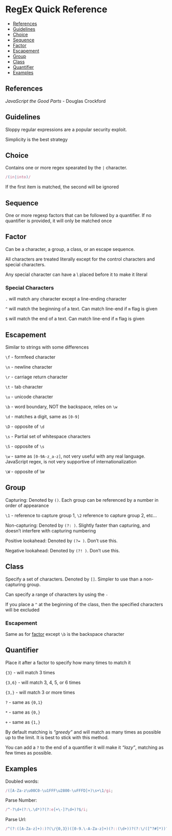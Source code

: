 RegEx Quick Reference
========================================================================================

* [References](#references)
* [Guidelines](#guidelines)
* [Choice](#choice)
* [Sequence](#sequence)
* [Factor](#factor)
* [Escapement](#escapement)
* [Group](#group)
* [Class](#class)
* [Quantifier](#quantifier)
* [Examples](#examples)

References
-------------------------------------------------------------------------------------------
*JavaScript the Good Parts* - Douglas Crockford

Guidelines
-------------------------------------------------------------------------------------------
Sloppy regular expressions are a popular security exploit.

Simplicity is the best strategy

Choice
-------------------------------------------------------------------------------------------
Contains one or more regex spearated by the `|` character. 
```javascript
/(in|into)/
```
If the first item is matched, the second will be ignored

Sequence
-------------------------------------------------------------------------------------------
One or more regexp factors that can be followed by a quantifier. If no quantifier is provided, it will only be matched once

Factor
-------------------------------------------------------------------------------------------
Can be a character, a group, a class, or an escape sequence.

All characters are treated literally except for the control characters and special characters.

Any special character can have a \ placed before it to make it literal

### Special Characters
`.` will match any character except a line-ending character

`^` will match the beginning of a text. Can match line-end if `m` flag is given

`$` will match the end of a text. Can match line-end if `m` flag is given

Escapement
-------------------------------------------------------------------------------------------
Similar to strings with some differences 

`\f` - formfeed character

`\n` - newline character

`\r` - carriage return character

`\t` - tab character

`\u` - unicode character

`\b` - word boundary, NOT the backspace, relies on `\w` 

`\d` - matches a digit, same as `[0-9]`

`\D` - opposite of `\d`

`\s` - Partial set of whitespace characters

`\S` - opposite of `\s`

`\w` - same as `[0-9A-z_a-z]`, not very useful with any real language. JavaScript regex, is not very supportive of internationalization

`\W` - opposite of \w

Group
-------------------------------------------------------------------------------------------
Capturing: Denoted by `()`. Each group can be referenced by a number in order of appearance

`\1` - reference to capture group 1, `\2` reference to capture group 2, etc...

Non-capturing: Denoted by `(?: )`. Slightly faster than capturing, and doesn’t interfere with capturing numbering

Positive lookahead: Denoted by `(?= )`. Don’t use this. 

Negative lookahead: Denoted by `(?! )`. Don’t use this.

Class
-------------------------------------------------------------------------------------------
Specify a set of characters. Denoted by `[]`. Simpler to use than a non-capturing group.

Can specify a range of characters by using the `-`

If you place a `^` at the beginning of the class, then the specified characters will be excluded

### Escapement
Same as for [factor](#factor) except `\b` is the backspace character

Quantifier
-------------------------------------------------------------------------------------------
Place it after a factor to specify how many times to match it 

`{3}` - will match 3 times

`{3,6}` - will match 3, 4, 5, or 6 times

`{3,}` - will match 3 or more times

`?` - same as `{0,1}`

`*` - same as `{0,}`

`+` - same as `{1,}`

By default matching is *“greedy”* and will match as many times as possible up to the limit. It is best to stick with this method.

You can add a `?` to the end of a quantifier it will make it *“lazy”*, matching as few times as possible.

Examples
-------------------------------------------------------------------------------------------
Doubled words:
```javascript
/([A-Za-z\u00C0-\u1FFF\u2800-\uFFFD]+)\s+\1/gi;
```

Parse Number:
```javascript
/^-?\d+(?:\.\d*)?(?:e[+\-]?\d+)?$/i;
```

Parse Url:
```javascript
/^(?:([A-Za-z]+):)?(\/{0,3})([0-9.\-A-Za-z]+)(?::(\d+))?(?:\/([^?#]*))?(?:\?([^#]*))?(?:#(.*))?$/;
```

